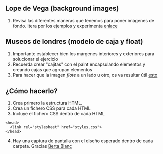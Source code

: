 ## Lope de Vega (background images)

1. Revisa las diferentes maneras que tenemos para poner imágenes de fondo. Itera por los ejemplos y experimenta [enlace](https://www.w3schools.com/cssref/pr_background-image.php)

## Museos de londres (modelo de caja y float)

1. Importante establecer bien los márgenes interiores y exteriores para solucionar el ejercicio
2. Recuerda crear "cajitas" con el paint encapsulando elementos y creando cajas que agrupan elementos
3. Para hacer que la imagen _flote_ a un lado u otro, os va resultar útil [esto](https://www.w3schools.com/cssref/pr_class_float.php)


## ¿Cómo hacerlo?

1. Crea primero la estructura HTML.
2. Crea un fichero CSS para cada HTML
3. Incluye el fichero CSS dentro de cada HTML

```
<head>
  <link rel="stylesheet" href="styles.css">
</head>
```

4. Hay una captura de pantalla con el diseño esperado dentro de cada carpeta. Gracias [Berta Blanc](https://github.com/bertablancpastor)